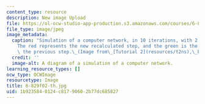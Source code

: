 ```yaml
---
content_type: resource
description: New image Upload
file: https://ol-ocw-studio-app-production.s3.amazonaws.com/courses/6-829-computer-networks-fall-2002/1b9235840124c81790602b77dc685827_6-829f02-th.jpg
file_type: image/jpeg
image_metadata:
  caption: "Simulation of a computer network, in 10 iterations, with 2.0 ms steps.\_\
    The red represents the new recalculated step, and the green is the trace from\
    \ the previous step.\_(Image from\_[Tutorial 2](resources/t2ns),\_by Hari Balakrishnan.)"
  credit: ''
  image-alt: A diagram of a simulation of a computer network.
learning_resource_types: []
ocw_type: OCWImage
resourcetype: Image
title: 6-829f02-th.jpg
uid: 1b923584-0124-c817-9060-2b77dc685827
---
```

